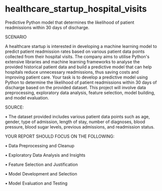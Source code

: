 # healthcare_startup_hospital_visits
Predictive Python model that determines the likelihood of patient readmissions within 30 days of discharge.

SCENARIO  
 
A healthcare startup is interested in developing a machine learning model to predict patient readmission rates based on various patient data points collected from their hospital visits. The company aims to utilise Python's extensive libraries and machine learning frameworks to analyse the provided historical patient data and build a predictive model that can help hospitals reduce unnecessary readmissions, thus saving costs and improving patient care.
Your task is to develop a predictive model using Python to determine the likelihood of patient readmissions within 30 days of discharge based on the provided dataset. This project will involve data preprocessing, exploratory data analysis, feature selection, model building, and model evaluation.

SOURCE:

• The dataset provided includes various patient data points such as age, gender, type of admission, length of stay, number of diagnoses, blood pressure, blood sugar levels, previous admissions, and readmission status.

YOUR REPORT SHOULD FOCUS ON THE FOLLOWING:

• Data Preprocessing and Cleanup

• Exploratory Data Analysis and Insights

• Feature Selection and Justification

• Model Development and Selection

• Model Evaluation and Testing
